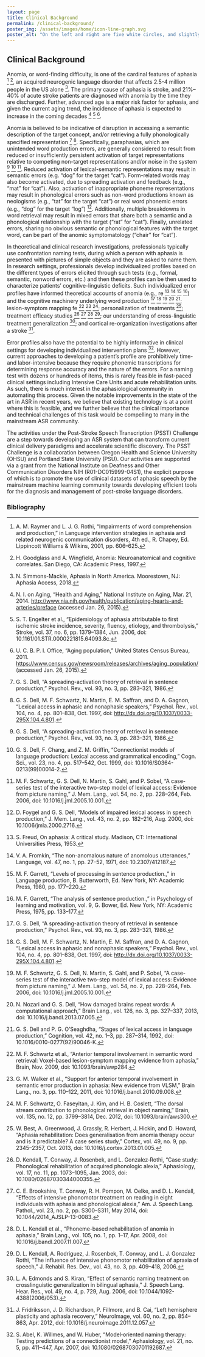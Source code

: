 ```yaml
---
layout: page
title: Clinical Background
permalink: /clinical-background/
poster_img: /assets/images/home/icon-line-graph.svg
poster_alt: "On the left and right are five white circles, and slightly curved lines connect each circle to a circle in a different position on the other side. Behind the icon is a stylized spectrogram in a wide spectrum of blues and purples." 
---
```

## Clinical Background

Anomia, or word-finding difficulty, is one of the cardinal features of aphasia [^raymer-2001] [^goodglass-1997], an acquired neurogenic language disorder that affects 2.5-4 million people in the US alone [^simmons-mackie-2018]. The primary cause of aphasia is stroke, and 21%–40% of acute stroke patients are diagnosed with anomia by the time they are discharged. Further, advanced age is a major risk factor for aphasia, and given the current aging trend, the incidence of aphasia is expected to increase in the coming decades [^ni-aging-2015] [^engelter-2006] [^ucbpi-office-2015].

Anomia is believed to be indicative of disruption in accessing a semantic description of the target concept, and/or retrieving a fully phonologically specified representation [^dell-1986] [^dell-1997]. Specifically, paraphasias, which are unintended word production errors, are generally considered to result from reduced or insufficiently persistent activation of target representations relative to competing non-target representations and/or noise in the system [^dell-1986] [^dell-1999] [^schwartz-2006]. Reduced activation of lexical-semantic representations may result in semantic errors (e.g. “dog” for the target “cat”). Form-related words may also become activated, due to spreading activation and feedback (e.g., “mat” for “cat”). Also, activation of inappropriate phoneme representations may result in phonological errors such as non-word productions known as neologisms (e.g., “tat” for the target “cat”) or real word phonemic errors (e.g., “dog” for the target “log”) [^foygel-2000]. Additionally, multiple breakdowns in word retrieval may result in mixed errors that share both a semantic and a phonological relationship with the target (“rat” for “cat”). Finally, unrelated errors, sharing no obvious semantic or phonological features with the target word, can be part of the anomic symptomatology (“chair” for “cat”). 

In theoretical and clinical research investigations, professionals typically use confrontation naming tests, during which a person with aphasia is presented with pictures of simple objects and they are asked to name them. In research settings, professionals develop individualized profiles based on the different types of errors elicited through such tests (e.g., formal, semantic, nonword errors, etc.) and then these profiles can be then used to characterize patients’ cognitive-linguistic deficits. Such individualized error profiles have informed theoretical accounts of anomia (e.g., re [^freud-1953] [^garrett-1971] [^garrett-1980] [^garrett-1975]) and the cognitive machinery underlying word production [^dell-1986] [^dell-1997] [^schwartz-2006] [^nozari-2013] [^dell-1992]; lesion-symptom mapping fe [^schwartz-2009] [^walker-2011] [^schwartz-2012]; personalization of treatments [^best-2013]; treatment efficacy studies [^kendall-2003] [^brookshire-2014] [^kendall-2008] [^kendall-2006]; our understanding of cross-linguistic treatment generalization [^edmonds-2006]; and cortical re-organization investigations after a stroke [^fridriksson-2012]. 

Error profiles also have the potential to be highly informative in clinical settings for developing individualized intervention plans [^abel-2007]. However, current approaches to developing a patient’s profile are prohibitively time- and labor-intensive because they require phonemic transcriptions for determining response accuracy and the nature of the errors. For a naming test with dozens or hundreds of items, this is rarely feasible in fast-paced clinical settings including Intensive Care Units and acute rehabilitation units. As such, there is much interest in the aphasiological community in automating this process. Given the notable improvements in the state of the art in ASR in recent years, we believe that existing technology is at a point where this is feasible, and we further believe that the clinical importance and technical challenges of this task would be compelling to many in the mainstream ASR community. 

The activities under the Post-Stroke Speech Transcription (PSST) Challenge are a step towards developing an ASR system that can transform current clinical delivery paradigms and accelerate scientific discovery. The PSST Challenge is a collaboration between Oregon Health and Science University (OHSU) and Portland State University (PSU). Our activities are supported via a grant from the National Institute on Deafness and Other Communication Disorders NIH (R01-DC015999-04S1), the explicit purpose of which is to promote the use of clinical datasets of aphasic speech by the mainstream machine learning community towards developing efficient tools for the diagnosis and management of post-stroke language disorders.

### Bibliography

[^raymer-2001]: A. M. Raymer and L. J. G. Rothi, “Impairments of word comprehension and production,” in Language intervention strategies in aphasia and related neurogenic communication disorders, 4th ed., R. Chapey, Ed. Lippincott Williams & Wilkins, 2001, pp. 606–625.
[^goodglass-1997]: H. Goodglass and A. Wingfield, Anomia: Neuroanatomical and cognitive correlates. San Diego, CA: Academic Press, 1997.
[^simmons-mackie-2018]: N. Simmons-Mackie, Aphasia in North America. Moorestown, NJ: Aphasia Access, 2018.
[^ni-aging-2015]: N. I. on Aging, “Health and Aging,” National Institute on Aging, Mar. 21, 2014. http://www.nia.nih.gov/health/publication/aging-hearts-and-arteries/preface (accessed Jan. 26, 2015).
[^engelter-2006]: S. T. Engelter et al., “Epidemiology of aphasia attributable to first ischemic stroke incidence, severity, fluency, etiology, and thrombolysis,” Stroke, vol. 37, no. 6, pp. 1379–1384, Jun. 2006, doi: 10.1161/01.STR.0000221815.64093.8c.
[^ucbpi-office-2015]: U. C. B. P. I. Office, “Aging population,” United States Census Bureau, 2011. https://www.census.gov/newsroom/releases/archives/aging_population/ (accessed Jan. 26, 2015).
[^dell-1986]: G. S. Dell, “A spreading-activation theory of retrieval in sentence production,” Psychol. Rev., vol. 93, no. 3, pp. 283–321, 1986.
[^dell-1997]: G. S. Dell, M. F. Schwartz, N. Martin, E. M. Saffran, and D. A. Gagnon, “Lexical access in aphasic and nonaphasic speakers,” Psychol. Rev., vol. 104, no. 4, pp. 801–838, Oct. 1997, doi: http://dx.doi.org/10.1037/0033-295X.104.4.801.
[^dell-1999]: G. S. Dell, F. Chang, and Z. M. Griffin, “Connectionist models of language production: Lexical access and grammatical encoding,” Cogn. Sci., vol. 23, no. 4, pp. 517–542, Oct. 1999, doi: 10.1016/S0364-0213(99)00014-2.
[^schwartz-2006]: M. F. Schwartz, G. S. Dell, N. Martin, S. Gahl, and P. Sobel, “A case-series test of the interactive two-step model of lexical access: Evidence from picture naming,” J. Mem. Lang., vol. 54, no. 2, pp. 228–264, Feb. 2006, doi: 10.1016/j.jml.2005.10.001.
[^foygel-2000]: D. Foygel and G. S. Dell, “Models of impaired lexical access in speech production,” J. Mem. Lang., vol. 43, no. 2, pp. 182–216, Aug. 2000, doi: 10.1006/jmla.2000.2716.
[^freud-1953]: S. Freud, On aphasia: A critical study. Madison, CT: International Universities Press, 1953.
[^garrett-1971]: V. A. Fromkin, “The non-anomalous nature of anomolous utterances,” Language, vol. 47, no. 1, pp. 27–52, 1971, doi: 10.2307/412187.
[^garrett-1980]: M. F. Garrett, “Levels of processing in sentence production.,” in Language production, B. Butterworth, Ed. New York, NY: Academic Press, 1980, pp. 177–220.
[^garrett-1975]: M. F. Garrett, “The analysis of sentence production.,” in Psychology of learning and motivation, vol. 9, G. Bower, Ed. New York, NY: Academic Press, 1975, pp. 133–177.
[^nozari-2013]: N. Nozari and G. S. Dell, “How damaged brains repeat words: A computational approach,” Brain Lang., vol. 126, no. 3, pp. 327–337, 2013, doi: 10.1016/j.bandl.2013.07.005.
[^dell-1992]: G. S. Dell and P. G. O’Seaghdha, “Stages of lexical access in language production,” Cognition, vol. 42, no. 1–3, pp. 287–314, 1992, doi: 10.1016/0010-0277(92)90046-K.
[^schwartz-2009]: M. F. Schwartz et al., “Anterior temporal involvement in semantic word retrieval: Voxel-based lesion-symptom mapping evidence from aphasia,” Brain, Nov. 2009, doi: 10.1093/brain/awp284.
[^walker-2011]: G. M. Walker et al., “Support for anterior temporal involvement in semantic error production in aphasia: New evidence from VLSM,” Brain Lang., no. 3, pp. 110–122, 2011, doi: 10.1016/j.bandl.2010.09.008.
[^schwartz-2012]: M. F. Schwartz, O. Faseyitan, J. Kim, and H. B. Coslett, “The dorsal stream contribution to phonological retrieval in object naming,” Brain, vol. 135, no. 12, pp. 3799–3814, Dec. 2012, doi: 10.1093/brain/aws300.
[^best-2013]: W. Best, A. Greenwood, J. Grassly, R. Herbert, J. Hickin, and D. Howard, “Aphasia rehabilitation: Does generalisation from anomia therapy occur and is it predictable? A case series study,” Cortex, vol. 49, no. 9, pp. 2345–2357, Oct. 2013, doi: 10.1016/j.cortex.2013.01.005.
[^kendall-2003]: D. Kendall, T. Conway, J. Rosenbek, and L. Gonzalez‐Rothi, “Case study: Phonological rehabilitation of acquired phonologic alexia,” Aphasiology, vol. 17, no. 11, pp. 1073–1095, Jan. 2003, doi: 10.1080/02687030344000355.
[^brookshire-2014]: C. E. Brookshire, T. Conway, R. H. Pompon, M. Oelke, and D. L. Kendall, “Effects of intensive phonomotor treatment on reading in eight individuals with aphasia and phonological alexia,” Am. J. Speech Lang. Pathol., vol. 23, no. 2, pp. S300–S311, May 2014, doi: 10.1044/2014_AJSLP-13-0083.
[^kendall-2008]: D. L. Kendall et al., “Phoneme-based rehabilitation of anomia in aphasia,” Brain Lang., vol. 105, no. 1, pp. 1–17, Apr. 2008, doi: 10.1016/j.bandl.2007.11.007.
[^kendall-2006]: D. L. Kendall, A. Rodriguez, J. Rosenbek, T. Conway, and L. J. Gonzalez Rothi, “The influence of intensive phonomotor rehabilitation of apraxia of speech,” J. Rehabil. Res. Dev., vol. 43, no. 3, pp. 409–418, 2006.
[^edmonds-2006]: L. A. Edmonds and S. Kiran, “Effect of semantic naming treatment on crosslinguistic generalization in bilingual aphasia,” J. Speech Lang. Hear. Res., vol. 49, no. 4, p. 729, Aug. 2006, doi: 10.1044/1092-4388(2006/053).
[^fridriksson-2012]: J. Fridriksson, J. D. Richardson, P. Fillmore, and B. Cai, “Left hemisphere plasticity and aphasia recovery,” NeuroImage, vol. 60, no. 2, pp. 854–863, Apr. 2012, doi: 10.1016/j.neuroimage.2011.12.057.
[^abel-2007]: S. Abel, K. Willmes, and W. Huber, “Model‐oriented naming therapy: Testing predictions of a connectionist model,” Aphasiology, vol. 21, no. 5, pp. 411–447, Apr. 2007, doi: 10.1080/02687030701192687.



